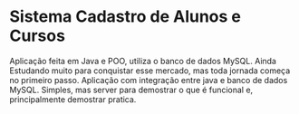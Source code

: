 # Sistema Cadastro de Alunos e Cursos

  Aplicação feita em Java e POO, utiliza o banco de dados MySQL.
Ainda Estudando muito para conquistar esse mercado, mas toda jornada começa no primeiro passo. 
Aplicação com integração entre java e banco de dados MySQL. Simples, mas server para demostrar o que é funcional e,
principalmente demostrar pratica. 

